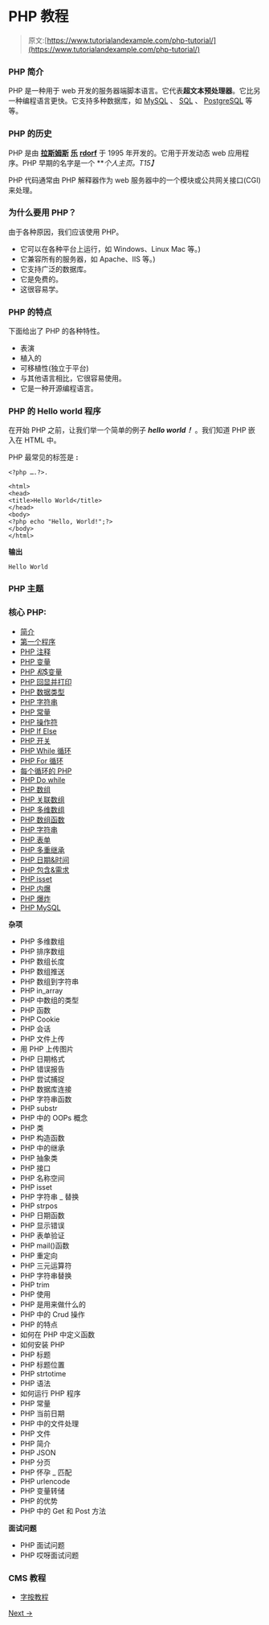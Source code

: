 # PHP 教程

> 原文:[https://www.tutorialandexample.com/php-tutorial/](https://www.tutorialandexample.com/php-tutorial/)

### PHP 简介

PHP 是一种用于 web 开发的服务器端脚本语言。它代表**超文本预处理器**。它比另一种编程语言更快。它支持多种数据库，如 [MySQL](https://www.tutorialandexample.com/mysql-tutorial/) 、 [SQL](https://www.tutorialandexample.com/sql-tutorial/) 、 [PostgreSQL](https://www.tutorialandexample.com/postgresql-tutorial/) 等等。

### PHP 的历史

PHP 是由 [**拉斯姆斯**](https://en.wikipedia.org/wiki/Rasmus_Lerdorf) **[乐](https://en.wikipedia.org/wiki/Rasmus_Lerdorf)** [**rdorf**](https://en.wikipedia.org/wiki/Rasmus_Lerdorf) 于 1995 年开发的。它用于开发动态 web 应用程序。PHP 早期的名字是一个 ***个人主页。*T15】**

PHP 代码通常由 PHP 解释器作为 web 服务器中的一个模块或公共网关接口(CGI)来处理。

### 为什么要用 PHP？

由于各种原因，我们应该使用 PHP。

*   它可以在各种平台上运行，如 Windows、Linux Mac 等。)
*   它兼容所有的服务器，如 Apache、IIS 等。)
*   它支持广泛的数据库。
*   它是免费的。
*   这很容易学。

### PHP 的特点

下面给出了 PHP 的各种特性。

*   表演
*   植入的
*   可移植性(独立于平台)
*   与其他语言相比，它很容易使用。
*   它是一种开源编程语言。

### PHP 的 Hello world 程序

在开始 PHP 之前，让我们举一个简单的例子 ***hello world！*** 。我们知道 PHP 嵌入在 HTML 中。

PHP 最常见的标签是 **:**

```
<?php ….?>.
```

```
<html>
<head>
<title>Hello World</title>
</head>
<body>
<?php echo "Hello, World!";?>
</body>
</html>
```

**输出**

```
Hello World
```

### PHP 主题

### 核心 PHP:

*   [简介](https://www.tutorialandexample.com/php-tutorial/)
*   [第一个程序](https://www.tutorialandexample.com/php-example/)
*   [PHP 注释](https://www.tutorialandexample.com/php-comment/)
*   [PHP 变量](https://www.tutorialandexample.com/php-variables/)
*   [PHP $和$$变量](https://www.tutorialandexample.com/php-and-variables/)
*   [PHP 回显并打印](https://www.tutorialandexample.com/php-echo-and-print/)
*   [PHP 数据类型](https://www.tutorialandexample.com/php-data-types/)
*   [PHP 字符串](https://www.tutorialandexample.com/php-string/)
*   [PHP 常量](https://www.tutorialandexample.com/php-constant/)
*   [PHP 操作符](https://www.tutorialandexample.com/php-operator/)
*   [PHP If Else](https://www.tutorialandexample.com/php-if-else-elseif/)
*   [PHP 开关](https://www.tutorialandexample.com/php-switch-statement/)
*   [PHP While 循环](https://www.tutorialandexample.com/php-while-loop/)
*   [PHP For 循环](https://www.tutorialandexample.com/php-for-loops/)
*   [每个循环的 PHP](https://www.tutorialandexample.com/php-foreach-loop/)
*   [PHP Do while](https://tutorialandexample.com/php-do-while-loop)
*   [PHP 数组](https://www.tutorialandexample.com/php-arrays/)
*   [PHP 关联数组](https://www.tutorialandexample.com/php-associative-arrays/)
*   [PHP 多维数组](https://www.tutorialandexample.com/php-multidimensional-array/)
*   [PHP 数组函数](https://www.tutorialandexample.com/php-array-functions/)
*   [PHP 字符串](https://www.tutorialandexample.com/php-string/)
*   [PHP 表单](https://www.tutorialandexample.com/php-forms/)
*   [PHP 多重继承](https://www.tutorialandexample.com/multiple-inheritance-in-php/)
*   [PHP 日期&时间](https://www.tutorialandexample.com/how-to-use-date-and-time-in-php/)
*   [PHP 包含&需求](https://www.tutorialandexample.com/php-include-function/)
*   [PHP isset](https://www.tutorialandexample.com/php-isset-function/)
*   [PHP 内爆](https://www.tutorialandexample.com/php-implode-function/)
*   [PHP 爆炸](https://www.tutorialandexample.com/php-explode-function/)
*   [PHP MySQL](https://www.tutorialandexample.com/php-mysql-database/)

**杂项**

*   PHP 多维数组
*   PHP 排序数组
*   PHP 数组长度
*   PHP 数组推送
*   PHP 数组到字符串
*   PHP in_array
*   PHP 中数组的类型
*   PHP 函数
*   PHP Cookie
*   PHP 会话
*   PHP 文件上传
*   用 PHP 上传图片
*   PHP 日期格式
*   PHP 错误报告
*   PHP 尝试捕捉
*   PHP 数据库连接
*   PHP 字符串函数
*   PHP substr
*   PHP 中的 OOPs 概念
*   PHP 类
*   PHP 构造函数
*   PHP 中的继承
*   PHP 抽象类
*   PHP 接口
*   PHP 名称空间
*   PHP isset
*   PHP 字符串 _ 替换
*   PHP strpos
*   PHP 日期函数
*   PHP 显示错误
*   PHP 表单验证
*   PHP mail()函数
*   PHP 重定向
*   PHP 三元运算符
*   PHP 字符串替换
*   PHP trim
*   PHP 使用
*   PHP 是用来做什么的
*   PHP 中的 Crud 操作
*   PHP 的特点
*   如何在 PHP 中定义函数
*   如何安装 PHP
*   PHP 标题
*   PHP 标题位置
*   PHP strtotime
*   PHP 语法
*   如何运行 PHP 程序
*   PHP 常量
*   PHP 当前日期
*   PHP 中的文件处理
*   PHP 文件
*   PHP 简介
*   PHP JSON
*   PHP 分页
*   PHP 怀孕 _ 匹配
*   PHP urlencode
*   PHP 变量转储
*   PHP 的优势
*   PHP 中的 Get 和 Post 方法

**面试问题**

*   PHP 面试问题
*   PHP 哎呀面试问题

### CMS 教程

*   [字按教程](https://www.tutorialandexample.com/wordpress-tutorial/)

[Next →](https://www.tutorialandexample.com/php-environment-setup/)